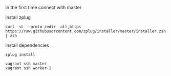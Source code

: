 In the first time connect with master

install zplug

```
curl -sL --proto-redir -all,https https://raw.githubusercontent.com/zplug/installer/master/installer.zsh | zsh
```

install dependencies

```
zplug install
```

```
vagrant ssh master
vagrant ssh worker-1
```
